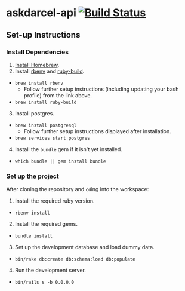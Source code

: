 # askdarcel-api [![Build Status](https://travis-ci.org/ShelterTechSF/askdarcel-api.svg?branch=master)](https://travis-ci.org/ShelterTechSF/askdarcel-api)

## Set-up Instructions

### Install Dependencies

1. [Install Homebrew](http://brew.sh/).
2. Install [rbenv](https://github.com/rbenv/rbenv) and [ruby-build](https://github.com/rbenv/ruby-build#readme).
  - `brew install rbenv`
    + Follow further setup instructions (including updating your bash
      profile) from the link above.
  - `brew install ruby-build`
3. Install postgres.
  - `brew install postgresql`
    + Follow further setup instructions displayed after installation.
  - `brew services start postgres`
4. Install the `bundle` gem if it isn't yet installed.
  - `which bundle || gem install bundle`

### Set up the project

After cloning the repository and `cd`ing into the workspace:

1. Install the required ruby version.
  - `rbenv install`
2. Install the required gems.
  - `bundle install`
3. Set up the development database and load dummy data.
  - `bin/rake db:create db:schema:load db:populate`
4. Run the development server.
  - `bin/rails s -b 0.0.0.0`
